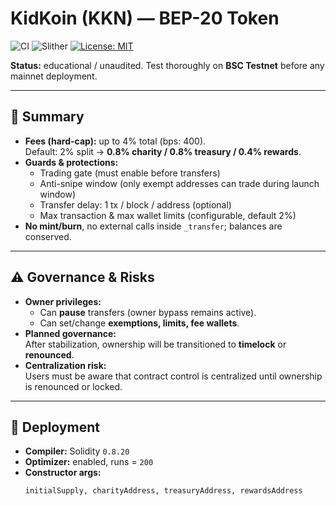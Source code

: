 # KidKoin (KKN) — BEP-20 Token

![CI](https://github.com/grivusboot/kkn-token/actions/workflows/ci.yml/badge.svg)
![Slither](https://github.com/grivusboot/kkn-token/actions/workflows/slither.yml/badge.svg)
[![License: MIT](https://img.shields.io/badge/License-MIT-yellow.svg)](./LICENSE)

**Status:** educational / unaudited. Test thoroughly on **BSC Testnet** before any mainnet deployment.

---

## 📖 Summary
- **Fees (hard-cap):** up to 4% total (bps: 400).  
  Default: 2% split → **0.8% charity / 0.8% treasury / 0.4% rewards**.  
- **Guards & protections:**  
  - Trading gate (must enable before transfers)  
  - Anti-snipe window (only exempt addresses can trade during launch window)  
  - Transfer delay: 1 tx / block / address (optional)  
  - Max transaction & max wallet limits (configurable, default 2%)  
- **No mint/burn**, no external calls inside `_transfer`; balances are conserved.

---

## ⚠️ Governance & Risks
- **Owner privileges:**  
  - Can **pause** transfers (owner bypass remains active).  
  - Can set/change **exemptions, limits, fee wallets**.  
- **Planned governance:**  
  After stabilization, ownership will be transitioned to **timelock** or **renounced**.  
- **Centralization risk:**  
  Users must be aware that contract control is centralized until ownership is renounced or locked.

---

## 🚀 Deployment
- **Compiler:** Solidity `0.8.20`  
- **Optimizer:** enabled, runs = `200`  
- **Constructor args:**  
  ```solidity
  initialSupply, charityAddress, treasuryAddress, rewardsAddress
